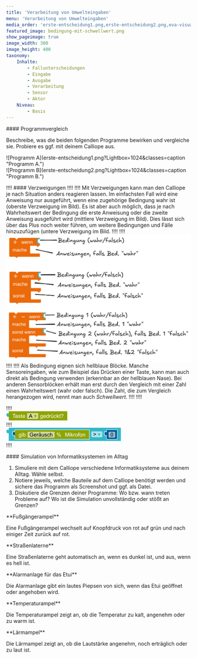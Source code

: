 ```yaml
---
title: 'Verarbeitung von Umwelteingaben'
menu: 'Verarbeitung von Umwelteingaben'
media_order: 'erste-entscheidung1.png,erste-entscheidung2.png,eva-visualisierung.png,calliope-eva-software.png,calliope-eva-hardware.png,verzweigungen.png,bedingung-mit-schwellwert.png,bedingung-taste-A.png'
featured_image: bedingung-mit-schwellwert.png
show_pageimage: true
image_width: 300
image_height: 400
taxonomy:
    Inhalte:
        - Fallunterscheidungen
        - Eingabe
        - Ausgabe
        - Verarbeitung
        - Sensor
        - Aktor
    Niveau:
        - Basis
---
```


<div markdown="1" class="aufgabe">
#### Programmvergleich

Beschreibe, was die beiden folgenden Programme bewirken und vergleiche sie. Probiere es ggf. mit deinem Calliope aus.

<div markdown="1" class="flex-box">
<div markdown="1">![Programm A](erste-entscheidung1.png?Lightbox=1024&classes=caption "Programm A.")</div>
<div markdown="1"> ![Programm B](erste-entscheidung2.png?Lightbox=1024&classes=caption "Programm B.")</div>
</div>
</div>

!!!! #### Verzweigungen
!!!! 
!!!! Mit Verzweigungen kann man den Calliope je nach Situation anders reagieren lassen. Im einfachsten Fall wird eine Anweisung nur ausgeführt, wenn eine zugehörige Bedingung wahr ist (oberste Verzweigung im Bild). Es ist aber auch möglich, dass je nach Wahrheitswert der Bedingung die erste Anweisung oder die zweite Anweisung ausgeführt wird (mittlere Verzweigung im Bild). Dies lässt sich über das Plus noch weiter führen, um weitere Bedingungen und Fälle hinzuzufügen (untere Verzweigung im Bild.
!!!! 
!!!! ![verzweigungen](verzweigungen.png?Lightbox=1024&resize=500&classes=caption "Verschiedene Verzweigungen.")
!!!! 
!!!! Als Bedingung eignen sich hellblaue Blöcke. Manche Sensoreingaben, wie zum Beispiel das Drücken einer Taste, kann man auch direkt als Bedingung verwenden (erkennbar an der hellblauen Nase). Bei anderen Sensorblöcken erhält man erst durch den Vergleich mit einer Zahl einen Wahrheitswert (wahr oder falsch). Die Zahl, die zum Vergleich herangezogen wird, nennt man auch *Schwellwert*.
!!!! 
!!!! <div markdown="1" class="flex-box">
!!!! <div markdown="1">![bedingung-taste-A](bedingung-taste-A.png?classes=caption "Der Sensorblock <Taste A gedrueckt?> liefert <wahr> oder <falsch> (hellblaue Nase) und kann als Bedingung für Verzweigungen verwendet werden.")</div>
!!!! <div markdown="1">![bedingung-mit-schwellwert](bedingung-mit-schwellwert.png?classes=caption "Der Vergleich der Lautstärke mit einem Schwellwert liefert <wahr> oder <falsch> und kann als Bedingung für Verzweigungen genutzt werden.")</div>
!!!! </div>

<div markdown="1" class="aufgabe">
#### Simulation von Informatiksystemen im Alltag

1. Simuliere mit dem Calliope verschiedene Informatiksysteme aus deinem Alltag. Wähle selbst.
2. Notiere jeweils, welche Bauteile auf dem Calliope benötigt werden und sichere das Programm als Screenshot und ggf. als Datei.
3. Diskutiere die Grenzen deiner Programme: Wo bzw. wann treten Probleme auf? Wo ist die Simulation unvollständig oder stößt an Grenzen?


<div class="flex-box">
<div markdown="1" class="example-card">
**Fußgängerampel**

Eine Fußgängerampel wechselt auf Knopfdruck von rot auf grün und nach einiger Zeit zurück auf rot.
</div>
<div markdown="1" class="example-card">
**Straßenlaterne**

Eine Straßenlaterne geht automatisch an, wenn es dunkel ist, und aus, wenn es hell ist.
</div>
<div markdown="1" class="example-card">
**Alarmanlage für das Etui**

Die Alarmanlage gibt ein lautes Piepsen von sich, wenn das Etui geöffnet oder angehoben wird.
</div>
<div markdown="1" class="example-card">
**Temperaturampel**

Die Temperaturampel zeigt an, ob die Temperatur zu kalt, angenehm oder zu warm ist.
</div>
<div markdown="1" class="example-card">
**Lärmampel**

Die Lärmampel zeigt an, ob die Lautstärke angenehm, noch erträglich oder zu laut ist.
</div>
</div>

</div>


